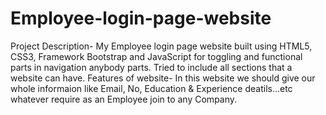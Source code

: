 # Employee-login-page-website
Project Description- My Employee login page website built using HTML5, CSS3, Framework Bootstrap and JavaScript for toggling and functional parts in navigation anybody parts. Tried to include all sections that a website can have.
Features of website- In this website we should give our whole informaion like Email, No, Education & Experience deatils...etc whatever require as an Employee join to any Company.
